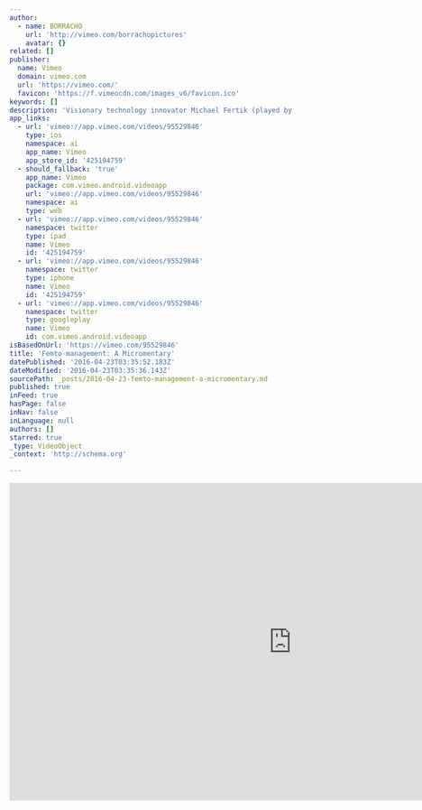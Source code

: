 ```yaml
---
author:
  - name: BORRACHO
    url: 'http://vimeo.com/borrachopictures'
    avatar: {}
related: []
publisher:
  name: Vimeo
  domain: vimeo.com
  url: 'https://vimeo.com/'
  favicon: 'https://f.vimeocdn.com/images_v6/favicon.ico'
keywords: []
description: 'Visionary technology innovator Michael Fertik (played by real-life founder & CEO of Reputation.com Michael Fertik) explains Femto-Management, a game-changing reinvention of traditional micromanagement principles, in this cheeky documentary-style satire of Silicon Valley business culture.'
app_links:
  - url: 'vimeo://app.vimeo.com/videos/95529846'
    type: ios
    namespace: ai
    app_name: Vimeo
    app_store_id: '425194759'
  - should_fallback: 'true'
    app_name: Vimeo
    package: com.vimeo.android.videoapp
    url: 'vimeo://app.vimeo.com/videos/95529846'
    namespace: ai
    type: web
  - url: 'vimeo://app.vimeo.com/videos/95529846'
    namespace: twitter
    type: ipad
    name: Vimeo
    id: '425194759'
  - url: 'vimeo://app.vimeo.com/videos/95529846'
    namespace: twitter
    type: iphone
    name: Vimeo
    id: '425194759'
  - url: 'vimeo://app.vimeo.com/videos/95529846'
    namespace: twitter
    type: googleplay
    name: Vimeo
    id: com.vimeo.android.videoapp
isBasedOnUrl: 'https://vimeo.com/95529846'
title: 'Femto-management: A Micromentary'
datePublished: '2016-04-23T03:35:52.183Z'
dateModified: '2016-04-23T03:35:36.143Z'
sourcePath: _posts/2016-04-23-femto-management-a-micromentary.md
published: true
inFeed: true
hasPage: false
inNav: false
inLanguage: null
authors: []
starred: true
_type: VideoObject
_context: 'http://schema.org'

---
```

<iframe src="https://cdn.embedly.com/widgets/media.html?src=https%3A%2F%2Fplayer.vimeo.com%2Fvideo%2F95529846&amp;url=https%3A%2F%2Fvimeo.com%2F95529846&amp;image=http%3A%2F%2Fi.vimeocdn.com%2Fvideo%2F531845007_1280.jpg&amp;key=b7d04c9b404c499eba89ee7072e1c4f7&amp;type=text%2Fhtml&amp;schema=vimeo" width="1000" height="563" scrolling="no" frameborder="0" allowfullscreen="" style=""></iframe>